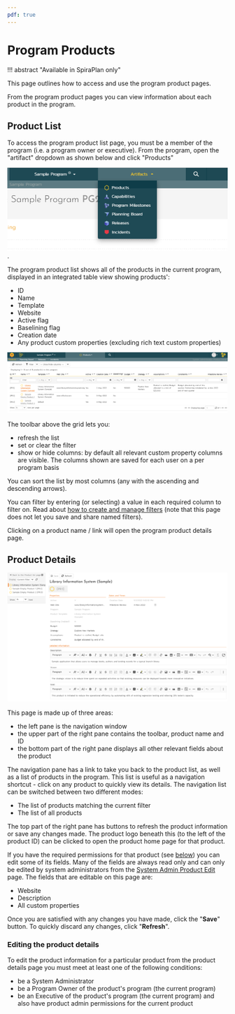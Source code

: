 ```yaml
---
pdf: true
---
```


# Program Products
!!! abstract "Available in SpiraPlan only"

This page outlines how to access and use the program product pages.

From the program product pages you can view information about each product in the program.

## Product List
To access the program product list page, you must be a member of the program (i.e. a program owner or executive). From the program, open the "artifact" dropdown as shown below and click "Products"

![](img/Program_Management_products-01.png).

The program product list shows all of the products in the current program, displayed in an integrated table view showing products':

- ID
- Name
- Template
- Website
- Active flag
- Baselining flag
- Creation date
- Any product custom properties (excluding rich text custom properties)

![](img/Program_Management_products-02.png)

The toolbar above the grid lets you:

- refresh the list
- set or clear the filter
- show or hide columns: by default all relevant custom property columns are visible. The columns shown are saved for each user on a per program basis

You can sort the list by most columns (any with the ascending and descending arrows). 

You can filter by entering (or selecting) a value in each required column to filter on. Read about [how to create and manage filters](Application-Wide.md#filtering) (note that this page does not let you save and share named filters).

Clicking on a product name / link will open the program product details page.

## Product Details
![](img/Program_Management_products-03.png)

This page is made up of three areas:

- the left pane is the navigation window
- the upper part of the right pane contains the toolbar, product name and ID
- the bottom part of the right pane displays all other relevant fields about the product

The navigation pane has a link to take you back to the product list, as well as a list of products in the program. This list is useful as a navigation shortcut - click on any product to quickly view its details. The navigation list can be switched between two different modes:

-   The list of products matching the current filter
-   The list of all products

The top part of the right pane has buttons to refresh the product information or save any changes made. The product logo beneath this (to the left of the product ID) can be clicked to open the product home page for that product.

If you have the required permissions for that product (see [below](#editing-the-product-details)) you can edit some of its fields. Many of the fields are always read only and can only be edited by system administrators from the [System Admin Product Edit](../Spira-Administration-Guide/System-Workspaces.md/#edit-a-product) page. The fields that are editable on this page are:

- Website
- Description
- All custom properties

Once you are satisfied with any changes you have made, click the "**Save**" button. To quickly discard any changes,  click "**Refresh**".

### Editing the product details
To edit the product information for a particular product from the product details page you must meet at least one of the following conditions:

- be a System Administrator
- be a Program Owner of the product's program (the current program)
- be an Executive of the product's program (the current program) and also have product admin permissions for the current product